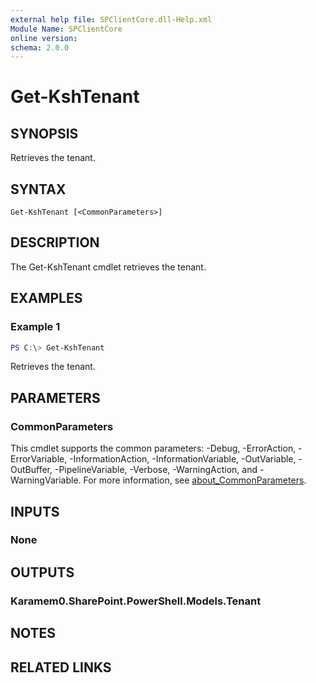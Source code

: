 ```yaml
---
external help file: SPClientCore.dll-Help.xml
Module Name: SPClientCore
online version:
schema: 2.0.0
---
```


# Get-KshTenant

## SYNOPSIS
Retrieves the tenant.

## SYNTAX

```
Get-KshTenant [<CommonParameters>]
```

## DESCRIPTION
The Get-KshTenant cmdlet retrieves the tenant.

## EXAMPLES

### Example 1
```powershell
PS C:\> Get-KshTenant
```

Retrieves the tenant.

## PARAMETERS

### CommonParameters
This cmdlet supports the common parameters: -Debug, -ErrorAction, -ErrorVariable, -InformationAction, -InformationVariable, -OutVariable, -OutBuffer, -PipelineVariable, -Verbose, -WarningAction, and -WarningVariable. For more information, see [about_CommonParameters](http://go.microsoft.com/fwlink/?LinkID=113216).

## INPUTS

### None

## OUTPUTS

### Karamem0.SharePoint.PowerShell.Models.Tenant

## NOTES

## RELATED LINKS
